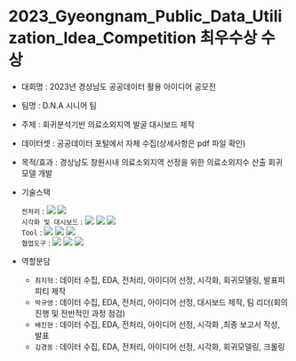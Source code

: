# 2023_Gyeongnam_Public_Data_Utilization_Idea_Competition 최우수상 수상
- 대회명 : 2023년 경상남도 공공데이터 활용 아이디어 공모전
- 팀명 : D.N.A 시니어 팀
- 주제 : 회귀분석기반 의료소외지역 발굴 대시보드 제작


- 데이터셋 : 공공데이터 포털에서 자체 수집(상세사항은 pdf 파일 확인)
- 목적/효과 : 경상남도 창원시내 의료소외지역 선정을 위한 의료소외지수 산출 회귀모델 개발
- 기술스택<div align=left> 
	`전처리` : 
	<img src="https://img.shields.io/badge/Pandas-150458?style=for-the-badge&logo=Pandas&logoColor=white">
	<img src="https://img.shields.io/badge/Numpy-013243?style=for-the-badge&logo=Numpy&logoColor=white">
	    <br>
	`시각화 및 대시보드` : 
	<img src="https://img.shields.io/badge/matplotlib-006c66?style=for-the-badge&logo=Pandas&logoColor=white">
	<img src="https://img.shields.io/badge/Seaborn-0080ff?style=for-the-badge&logo=Seaborn&logoColor=white">
  <img src="https://img.shields.io/badge/tableau-fff44f?style=for-the-badge&logo=tableau&logoColor=white">
	    <br>
	`Tool` : 
	<img src="https://img.shields.io/badge/Python-F7931E?style=for-the-badge&logo=Python&logoColor=white">
	<img src="https://img.shields.io/badge/R-ffd400?style=for-the-badge&logo=R&logoColor=white">
	<img src="https://img.shields.io/badge/tableau-fff44f?style=for-the-badge&logo=tableau&logoColor=white">
	    <br>
	`협업도구` : 
	<img src="https://img.shields.io/badge/GoogleDrive-00C4CC?style=for-the-badge&logo=GoogleDrive&logoColor=white">
	<img src="https://img.shields.io/badge/Notion-000000?style=for-the-badge&logo=Notion&logoColor=white">
	<img src="https://img.shields.io/badge/GitHub-181717?style=for-the-badge&logo=GitHub&logoColor=white">
	    <br>
	</div>

- 역할분담 
	- `최지혁` : 데이터 수집, EDA, 전처리, 아이디어 선정, 시각화, 회귀모델링, 발표피피티 제작
	- `박규영` : 데이터 수집, EDA, 전처리, 아이디어 선정, 대시보드 제작, 팀 리더(회의 진행 및 전반적인 과정 점검)
	- `배진현` : 데이터 수집, EDA, 전처리, 아이디어 선정, 시각화 ,최종 보고서 작성, 발표
  - `김경동` : 데이터 수집, EDA, 전처리, 아이디어 선정, 시각화, 회귀모델링, 크롤링

